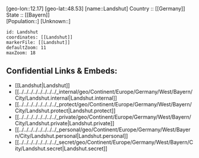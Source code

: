 ﻿---
location: [48.53,12.17] 
mapzoom: [7,12] 
mapmarker: city 
type: City
tags:
- geo/City


SpocWebEntityId: 31808
isDeleted: false
confidential: public

---
[geo-lon::12.17] 
[geo-lat::48.53] 
[name::Landshut] 
Country :: [[Germany]]  
State :: [[Bayern]]  
[Population::] 
[Unknown::] 


```leaflet
id: Landshut
coordinates: [[Landshut]] 
markerFile: [[Landshut]] 
defaultZoom: 11 
maxZoom: 18
```


## Confidential Links & Embeds: 
- [[Landshut|Landshut]]  
- [[../../../../../../../../_internal/geo/Continent/Europe/Germany/West/Bayern/City/Landshut.internal|Landshut.internal]] 
- [[../../../../../../../../_protect/geo/Continent/Europe/Germany/West/Bayern/City/Landshut.protect|Landshut.protect]] 
- [[../../../../../../../../_private/geo/Continent/Europe/Germany/West/Bayern/City/Landshut.private|Landshut.private]] 
- [[../../../../../../../../_personal/geo/Continent/Europe/Germany/West/Bayern/City/Landshut.personal|Landshut.personal]] 
- [[../../../../../../../../_secret/geo/Continent/Europe/Germany/West/Bayern/City/Landshut.secret|Landshut.secret]] 
